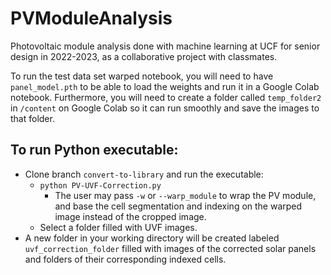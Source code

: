 # PVModuleAnalysis  
Photovoltaic module analysis done with machine learning at UCF for senior design in 2022-2023, as a collaborative project with classmates.

To run the test data set warped notebook, you will need to have `panel_model.pth` to be able to load the weights and run it in a Google Colab notebook. Furthermore, you will need to create a folder called `temp_folder2` in `/content` on Google Colab so it can run smoothly and save the images to that folder.

## To run Python executable:
- Clone branch `convert-to-library` and run the executable:  
    - `python PV-UVF-Correction.py`  
        - The user may pass `-w` or `--warp_module` to wrap the PV module, and base the cell segmentation and indexing on the warped image instead of the cropped image.  
    - Select a folder filled with UVF images.  
- A new folder in your working directory will be created labeled `uvf_correction_folder` filled with images of the corrected solar panels and folders of their corresponding indexed cells.
